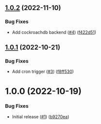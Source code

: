 ## [1.0.2](https://github.com/catalystsquad/go-scheduler/compare/v1.0.1...v1.0.2) (2022-11-10)


### Bug Fixes

* Add cockroachdb backend ([#4](https://github.com/catalystsquad/go-scheduler/issues/4)) ([f422d51](https://github.com/catalystsquad/go-scheduler/commit/f422d51868ba25a916fa4ec0956050b0bd11d16c))

## [1.0.1](https://github.com/catalystsquad/go-scheduler/compare/v1.0.0...v1.0.1) (2022-10-21)


### Bug Fixes

* Add cron trigger ([#3](https://github.com/catalystsquad/go-scheduler/issues/3)) ([f8ff530](https://github.com/catalystsquad/go-scheduler/commit/f8ff5309a48323b3e7d6aee977a4de74bcc5b277))

# 1.0.0 (2022-10-19)


### Bug Fixes

* Initial release ([#1](https://github.com/catalystsquad/go-scheduler/issues/1)) ([b9270ea](https://github.com/catalystsquad/go-scheduler/commit/b9270eae0276dd43a1e423aea51d4361a6f9057b))
